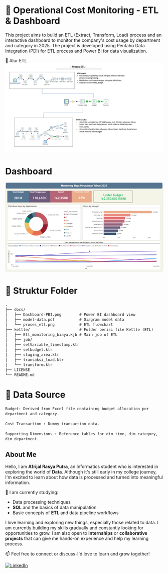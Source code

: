 # 🚀 Operational Cost Monitoring - ETL & Dashboard

This project aims to build an ETL (Extract, Transform, Load) process and an interactive dashboard to monitor the company's cost usage by department and category in 2025. The project is developed using Pentaho Data Integration (PDI) for ETL process and Power BI for data visualization.


🔄 Alur ETL
![ETL Flow](docs/proses_etl.png)


# Dashboard
![Dashboard](docs/Monitoring_dashboard.png)

# 📁 Struktur Folder

    .
    ├── docs/                        
    │   ├── Dashboard-PBI.png        # Power BI dashboard view
    │   ├── model-data.pdf           # Diagram model data
    │   └── proses_etl.png           # ETL flowchart
    ├── kettle/                      # Folder berisi file Kettle (ETL)
    │   ├── Etl_monitoring_biaya.kjb # Main job of ETL
    │   ├── job/                     
    │   ├── setVariable_timestamp.ktr
    │   ├── setbudget.ktr
    │   ├── staging_area.ktr
    │   ├── transaksi_load.ktr
    │   └── transform.ktr
    ├── LICENSE
    └── README.md



# 📁 Data Source

    Budget: Derived from Excel file containing budget allocation per department and category.
    
    Cost Transaction : Dummy transaction data.
    
    Supporting Dimensions : Reference tables for dim_time, dim_category, dim_department.


## About Me

Hello, I am **Afrijal Rasya Putra**, an Informatics student who is interested in exploring the world of **Data**. Although it's still early in my college journey, I'm excited to learn about how data is processed and turned into meaningful information.

📌 I am currently studying:
- Data processing techniques
- **SQL** and the basics of data manipulation
- Basic concepts of **ETL** and data pipeline workflows

I love learning and exploring new things, especially those related to data. I am currently building my skills gradually and constantly looking for opportunities to grow. I am also open to **internships** or **collaborative projects** that can give me hands-on experience and help my learning process.

📫 Feel free to connect or discuss-I'd love to learn and grow together!


[![LinkedIn](https://img.shields.io/badge/LinkedIn-0077B5?style=for-the-badge&logo=linkedin&logoColor=white)](https://www.linkedin.com/in/afrijalrasyaputra/)
    
